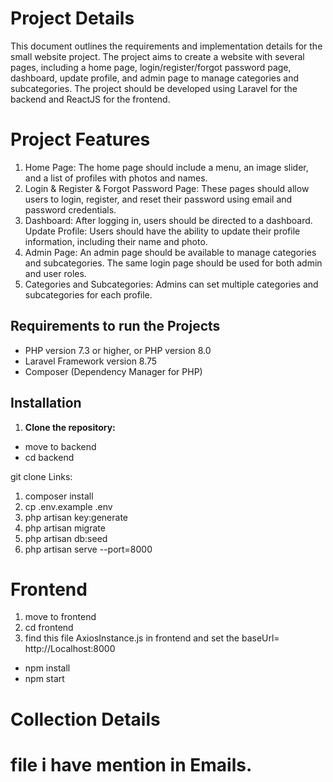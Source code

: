 # Project Details

This document outlines the requirements and implementation details for the small website project. The project aims to create a website with several pages, including a home page, login/register/forgot password page, dashboard, update profile, and admin page to manage categories and subcategories. The project should be developed using Laravel for the backend and ReactJS for the frontend.

# Project Features

1. Home Page: The home page should include a menu, an image slider, and a list of profiles with photos and names.
2. Login & Register & Forgot Password Page: These pages should allow users to login, register, and reset their password using email and password credentials.
3. Dashboard: After logging in, users should be directed to a dashboard.
Update Profile: Users should have the ability to update their profile information, including their name and photo.
4. Admin Page: An admin page should be available to manage categories and subcategories. The same login page should be used for both admin and user roles.
5. Categories and Subcategories: Admins can set multiple categories and subcategories for each profile.

## Requirements to run the Projects 

- PHP version 7.3 or higher, or PHP     version 8.0
- Laravel Framework version 8.75
- Composer (Dependency Manager for PHP)

## Installation

1. **Clone the repository:**

- move to backend 
- cd backend

git clone Links:
1. composer install
2. cp .env.example .env
3. php artisan key:generate
4. php artisan migrate
5. php artisan db:seed
6. php artisan serve --port=8000


# Frontend

1. move to frontend
2. cd frontend 
3. find this file AxiosInstance.js in frontend and  set the baseUrl= http://Localhost:8000

- npm install
- npm start

# Collection Details 
# file i have mention in Emails.















